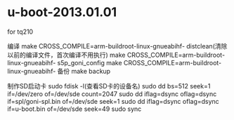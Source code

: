 # u-boot-2013.01.01
for tq210

编译
make CROSS_COMPILE=arm-buildroot-linux-gnueabihf- distclean(清除以前的编译文件，首次编译不用执行)
make CROSS_COMPILE=arm-buildroot-linux-gnueabihf- s5p_goni_config
make CROSS_COMPILE=arm-buildroot-linux-gnueabihf-
备份
make backup

制作SD启动卡
sudo fdisk -l(查看SD卡的设备名)
sudo dd bs=512 seek=1 if=/dev/zero of=/dev/sde count=2047
sudo dd iflag=dsync oflag=dsync if=spl/goni-spl.bin of=/dev/sde seek=1
sudo dd iflag=dsync oflag=dsync if=u-boot.bin of=/dev/sde seek=49
sudo sync
